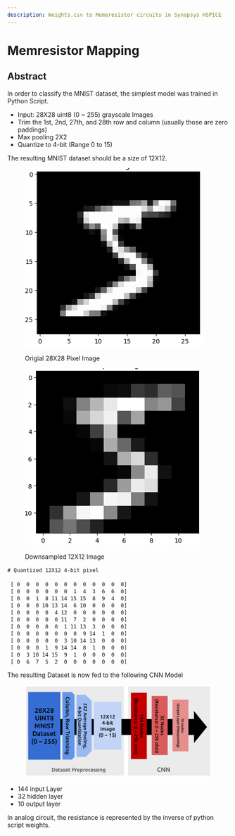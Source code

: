 ```yaml
---
description: Weights.csv to Memeresistor circuits in Synopsys HSPICE
---
```


# Memresistor Mapping

## Abstract&#x20;

In order to classify the MNIST dataset, the simplest model was trained in Python Script.&#x20;

* Input: 28X28 uint8 (0 \~ 255) grayscale Images&#x20;
* Trim the 1st, 2nd, 27th, and 28th row and column (usually those are zero paddings)
* Max pooling 2X2
* Quantize to 4-bit (Range 0 to 15)&#x20;

The resulting MNIST dataset should be a size of 12X12.

<figure><img src="../.gitbook/assets/Screenshot 2024-04-19 at 2.30.05 PM.png" alt=""><figcaption><p>Origial 28X28 Pixel Image</p></figcaption></figure>

<figure><img src="../.gitbook/assets/Screenshot 2024-04-19 at 2.30.51 PM.png" alt=""><figcaption><p>Downsampled 12X12 Image</p></figcaption></figure>

```
# Quantized 12X12 4-bit pixel 
 
 [ 0  0  0  0  0  0  0  0  0  0  0  0]
 [ 0  0  0  0  0  0  1  4  3  6  6  0]
 [ 0  0  1  8 11 14 15 15  8  9  4  0]
 [ 0  0  0 10 13 14  6 10  0  0  0  0]
 [ 0  0  0  0  4 12  0  0  0  0  0  0]
 [ 0  0  0  0  0 11  7  2  0  0  0  0]
 [ 0  0  0  0  0  1 11 13  3  0  0  0]
 [ 0  0  0  0  0  0  0  9 14  1  0  0]
 [ 0  0  0  0  0  3 10 14 13  0  0  0]
 [ 0  0  0  1  9 14 14  8  1  0  0  0]
 [ 0  3 10 14 15  9  1  0  0  0  0  0]
 [ 0  6  7  5  2  0  0  0  0  0  0  0]
```

The resulting Dataset is now fed to the following CNN Model&#x20;

<figure><img src="../.gitbook/assets/Screenshot 2024-04-19 at 3.08.46 PM.png" alt=""><figcaption></figcaption></figure>

* 144 input Layer&#x20;
* 32 hidden layer&#x20;
* 10 output layer&#x20;

In analog circuit, the resistance is represented by the inverse of python script weights.&#x20;
